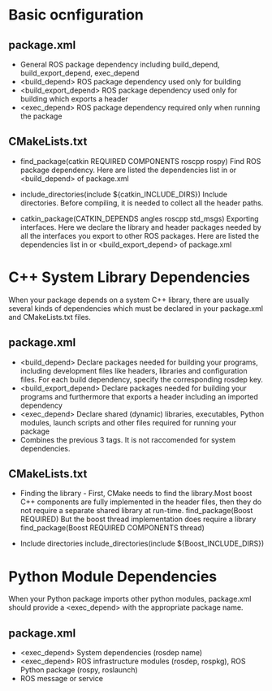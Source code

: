 # Basic ocnfiguration

## package.xml

* <depend> General ROS package dependency including build_depend, build_export_depend, exec_depend
* <build_depend> ROS package dependency used only for building
* <build_export_depend> ROS package dependency used only for building which exports a header
* <exec_depend> ROS package dependency required only when running the package



## CMakeLists.txt

* find_package(catkin REQUIRED COMPONENTS roscpp rospy)
    Find ROS package dependency. Here are listed the dependencies list in <depend> or <build_depend> of package.xml

* include_directories(include ${catkin_INCLUDE_DIRS})
    Include directories. Before compiling, it is needed to collect all the header paths.

* catkin_package(CATKIN_DEPENDS angles roscpp std_msgs)
    Exporting interfaces. Here we declare the library and header packages needed by all the interfaces you export to other ROS packages. Here are listed the dependencies list in <depend> or <build_export_depend> of package.xml


# C++ System Library Dependencies
When your package depends on a system C++ library, there are usually several kinds of dependencies which must be declared in your package.xml and CMakeLists.txt files.

## package.xml
* <build_depend> Declare packages needed for building your programs, including development files like headers, libraries and configuration files. For each build dependency, specify the corresponding rosdep key. 
* <build_export_depend> Declare packages needed for building your programs and furthermore that exports a header including an imported dependency
* <exec_depend> Declare shared (dynamic) libraries, executables, Python modules, launch scripts and other files required for running your package
* <depend> Combines the previous 3 tags. It is not raccomended for system dependencies.


## CMakeLists.txt

* Finding the library - First, CMake needs to find the library.Most boost C++ components are fully implemented in the header files, then they do not require a separate shared library at run-time.
    find_package(Boost REQUIRED)
    But the boost thread implementation does require a library
    find_package(Boost REQUIRED COMPONENTS thread)

* Include directories
    include_directories(include ${Boost_INCLUDE_DIRS})


# Python Module Dependencies
When your Python package imports other python modules, package.xml should provide a <exec_depend> with the appropriate package name.


## package.xml
* <exec_depend> System dependencies (rosdep name)
* <exec_depend> ROS infrastructure modules (rosdep, rospkg), ROS Python package (rospy, roslaunch)
* <depend> ROS message or service





